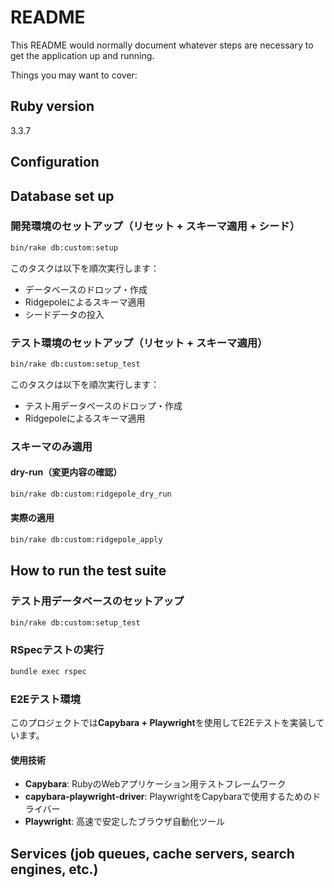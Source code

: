 # README

This README would normally document whatever steps are necessary to get the
application up and running.

Things you may want to cover:

## Ruby version
3.3.7

## Configuration

## Database set up

### 開発環境のセットアップ（リセット + スキーマ適用 + シード）

```bash
bin/rake db:custom:setup
```

このタスクは以下を順次実行します：
- データベースのドロップ・作成
- Ridgepoleによるスキーマ適用
- シードデータの投入

### テスト環境のセットアップ（リセット + スキーマ適用）

```bash
bin/rake db:custom:setup_test
```

このタスクは以下を順次実行します：
- テスト用データベースのドロップ・作成
- Ridgepoleによるスキーマ適用

### スキーマのみ適用

#### dry-run（変更内容の確認）

```bash
bin/rake db:custom:ridgepole_dry_run
```

#### 実際の適用

```bash
bin/rake db:custom:ridgepole_apply
```

## How to run the test suite

### テスト用データベースのセットアップ

```bash
bin/rake db:custom:setup_test
```

### RSpecテストの実行

```bash
bundle exec rspec
```

### E2Eテスト環境
このプロジェクトでは**Capybara + Playwright**を使用してE2Eテストを実装しています。

#### 使用技術
- **Capybara**: RubyのWebアプリケーション用テストフレームワーク
- **capybara-playwright-driver**: PlaywrightをCapybaraで使用するためのドライバー
- **Playwright**: 高速で安定したブラウザ自動化ツール


## Services (job queues, cache servers, search engines, etc.)
